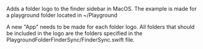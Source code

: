 Adds a folder logo to the finder sidebar in MacOS. The example is made for a playground folder located in ~/Playground

A new "App" needs to be made for each folder logo. All folders that should be included in the logo are the folders specified in the PlaygroundFolderFinderSync/FinderSync.swift file. 
